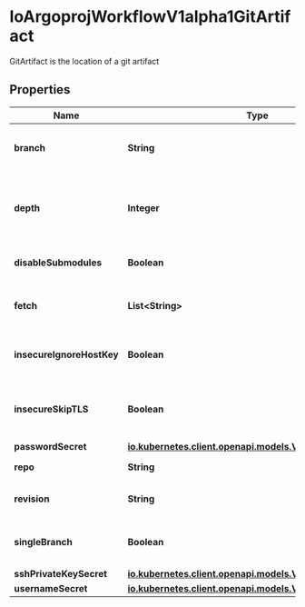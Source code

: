 

# IoArgoprojWorkflowV1alpha1GitArtifact

GitArtifact is the location of a git artifact

## Properties

Name | Type | Description | Notes
------------ | ------------- | ------------- | -------------
**branch** | **String** | Branch is the branch to fetch when &#x60;SingleBranch&#x60; is enabled |  [optional]
**depth** | **Integer** | Depth specifies clones/fetches should be shallow and include the given number of commits from the branch tip |  [optional]
**disableSubmodules** | **Boolean** | DisableSubmodules disables submodules during git clone |  [optional]
**fetch** | **List&lt;String&gt;** | Fetch specifies a number of refs that should be fetched before checkout |  [optional]
**insecureIgnoreHostKey** | **Boolean** | InsecureIgnoreHostKey disables SSH strict host key checking during git clone |  [optional]
**insecureSkipTLS** | **Boolean** | InsecureSkipTLS disables server certificate verification resulting in insecure HTTPS connections |  [optional]
**passwordSecret** | [**io.kubernetes.client.openapi.models.V1SecretKeySelector**](io.kubernetes.client.openapi.models.V1SecretKeySelector.md) |  |  [optional]
**repo** | **String** | Repo is the git repository | 
**revision** | **String** | Revision is the git commit, tag, branch to checkout |  [optional]
**singleBranch** | **Boolean** | SingleBranch enables single branch clone, using the &#x60;branch&#x60; parameter |  [optional]
**sshPrivateKeySecret** | [**io.kubernetes.client.openapi.models.V1SecretKeySelector**](io.kubernetes.client.openapi.models.V1SecretKeySelector.md) |  |  [optional]
**usernameSecret** | [**io.kubernetes.client.openapi.models.V1SecretKeySelector**](io.kubernetes.client.openapi.models.V1SecretKeySelector.md) |  |  [optional]



